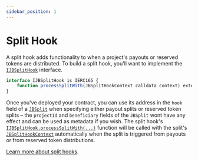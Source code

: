 ```yaml
---
sidebar_position: 1
---
```


# Split Hook

A split hook adds functionality to when a project's payouts or reserved tokens are distributed. To build a split hook, you'll want to implement the [`IJBSplitHook`](/docs/v4/api/core/interfaces/IJBSplitHook.sol/interface.IJBSplitHook.md) interface.

```javascript
interface IJBSplitHook is IERC165 {
    function processSplitWith(JBSplitHookContext calldata context) external payable;
}
```

Once you've deployed your contract, you can use its address in the `hook` field of a [`JBSplit`](/docs/v4/api/core/structs/JBSplit.sol/struct.JBSplit.md) when specifying either payout splits or reserved token splits – the `projectId` and `beneficiary` fields of the `JBSplit` wont have any effect and can be used as metadata if you wish. The split hook's [`IJBSplitHook.processSplitWith(...)`](/docs/v4/api/core/interfaces/IJBSplitHook.sol/interface.IJBSplitHook.md#processsplitwith) function will be called with the split's [`JBSplitHookContext`](/docs/v4/api/core/structs/JBSplitHookContext.sol/struct.JBSplitHookContext.md) automatically when the split is triggered from payouts or from reserved token distributions.

[Learn more about split hooks](/docs/v4/learn/glossary/split-hook.md).
